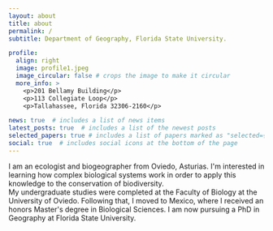 ```yaml
---
layout: about
title: about
permalink: /
subtitle: Department of Geography, Florida State University.

profile:
  align: right
  image: profile1.jpeg
  image_circular: false # crops the image to make it circular
  more_info: >
    <p>201 Bellamy Building</p>
    <p>113 Collegiate Loop</p>
    <p>Tallahassee, Florida 32306-2160</p>

news: true  # includes a list of news items
latest_posts: true  # includes a list of the newest posts
selected_papers: true # includes a list of papers marked as "selected={true}"
social: true  # includes social icons at the bottom of the page
---
```


I am an ecologist and biogeographer from Oviedo, Asturias. I'm interested in learning how complex biological systems work in order to apply this knowledge to the conservation of biodiversity.  
My undergraduate studies were completed at the Faculty of Biology at the University of Oviedo. Following that, I moved to Mexico, where I received an honors Master's degree in Biological Sciences. I am now pursuing a PhD in Geography at Florida State University.

